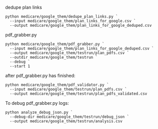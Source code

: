 dedupe plan links 
```
python medicare/google_them/dedupe_plan_links.py `
  --input medicare/google_them/plan_links_for_google.csv `
  --output medicare/google_them/plan_links_for_google_deduped.csv
```

pdf_grabber.py
```
python medicare/google_them/pdf_grabber.py `
  --input medicare/google_them/plan_links_for_google_deduped.csv `
  --output medicare/google_them/testrun/plan_pdfs.csv `
  --outdir medicare/google_them/testrun `
  --debug `
  --start 1
```

after pdf_grabber.py has finished:
```
python medicare/google_them/pdf_validator.py `
  --input medicare/google_them/testrun/plan_pdfs.csv `
  --output medicare/google_them/testrun/plan_pdfs_validated.csv

```


To debug pdf_grabber.py logs:
```
python analyze_debug_json.py `
  --debug-dir medicare/google_them/testrun/debug_json `
  --output medicare/google_them/testrun/analysis.csv
```